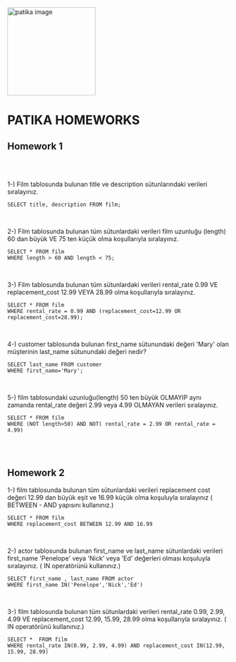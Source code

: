 <img src="https://global-uploads.webflow.com/6097e0eca1e875de53031ff6/6241a5ec363584013b7b1857_Patika%20logo%20(2).png" alt="patika image" height="200px" width="200px">

# PATIKA HOMEWORKS

## Homework 1

<br><br>

1-) Film tablosunda bulunan title ve description sütunlarındaki verileri sıralayınız.


```
SELECT title, description FROM film;

```
<br>

2-) Film tablosunda bulunan tüm sütunlardaki verileri film uzunluğu (length) 60 dan büyük VE 75 ten küçük olma koşullarıyla sıralayınız.


```
SELECT * FROM film
WHERE length > 60 AND length < 75;

```
<br>

3-) Film tablosunda bulunan tüm sütunlardaki verileri rental_rate 0.99 VE replacement_cost 12.99 VEYA 28.99 olma koşullarıyla sıralayınız.


```
SELECT * FROM film
WHERE rental_rate = 0.99 AND (replacement_cost=12.99 OR  replacement_cost=28.99);

```
<br>

4-) customer tablosunda bulunan first_name sütunundaki değeri 'Mary' olan müşterinin last_name sütunundaki değeri nedir?

```
SELECT last_name FROM customer
WHERE first_name='Mary';

```
<br>

5-) film tablosundaki uzunluğu(length) 50 ten büyük OLMAYIP aynı zamanda rental_rate değeri 2.99 veya 4.99 OLMAYAN verileri sıralayınız.

```
SELECT * FROM film
WHERE (NOT length>50) AND NOT( rental_rate = 2.99 OR rental_rate = 4.99)

```
<br><br>

## Homework 2

1-) film tablosunda bulunan tüm sütunlardaki verileri replacement cost değeri 12.99 dan büyük eşit ve 16.99 küçük olma koşuluyla sıralayınız ( BETWEEN - AND yapısını kullanınız.)
```
SELECT * FROM film
WHERE replacement_cost BETWEEN 12.99 AND 16.99

```
<br>

2-) actor tablosunda bulunan first_name ve last_name sütunlardaki verileri first_name 'Penelope' veya 'Nick' veya 'Ed' değerleri olması koşuluyla sıralayınız. ( IN operatörünü kullanınız.)
```
SELECT first_name , last_name FROM actor
WHERE first_name IN('Penelope','Nick','Ed')

```
<br>

3-) film tablosunda bulunan tüm sütunlardaki verileri rental_rate 0.99, 2.99, 4.99 VE replacement_cost 12.99, 15.99, 28.99 olma koşullarıyla sıralayınız. ( IN operatörünü kullanınız.)

```
SELECT *  FROM film
WHERE rental_rate IN(0.99, 2.99, 4.99) AND replacement_cost IN(12.99, 15.99, 28.99)

```
